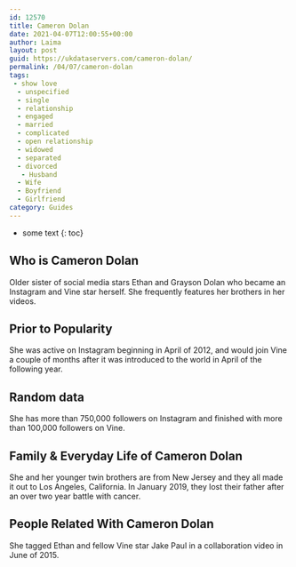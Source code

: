 ```yaml
---
id: 12570
title: Cameron Dolan
date: 2021-04-07T12:00:55+00:00
author: Laima
layout: post
guid: https://ukdataservers.com/cameron-dolan/
permalink: /04/07/cameron-dolan
tags:
 - show love
  - unspecified
  - single
  - relationship
  - engaged
  - married
  - complicated
  - open relationship
  - widowed
  - separated
  - divorced
   - Husband
  - Wife
  - Boyfriend
  - Girlfriend
category: Guides
---
```


* some text
{: toc}


## Who is Cameron Dolan
                  
                  
                  
Older sister of social media stars Ethan and Grayson Dolan who became an Instagram and Vine star herself. She frequently features her brothers in her videos.
                  
              
            
              
            
                
                
                
## Prior to Popularity
                  
                  
                  
She was active on Instagram beginning in April of 2012, and would join Vine a couple of months after it was introduced to the world in April of the following year.
                  
              
            
              
            
                
                
                
## Random data
                  
                  
                  
She has more than 750,000 followers on Instagram and finished with more than 100,000 followers on Vine. 
                  
              
            
              
            
                
                
                
## Family & Everyday Life of Cameron Dolan
                  
                  
                  
She and her younger twin brothers are from New Jersey and they all made it out to Los Angeles, California. In January 2019, they lost their father after an over two year battle with cancer.
                  
              
            
              
            
                
                
                
## People Related With Cameron Dolan
                  
                  
                  
She tagged Ethan and fellow Vine star Jake Paul in a collaboration video in June of 2015.
                  
              
            
              
            
                
              
            
              
              
            
            
              
            
          
          
          